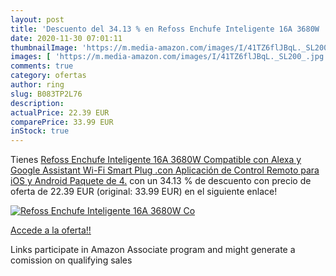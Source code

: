 ```yaml
---
layout: post
title: 'Descuento del 34.13 % en Refoss Enchufe Inteligente 16A 3680W  Co'
date: 2020-11-30 07:01:11
thumbnailImage: 'https://m.media-amazon.com/images/I/41TZ6flJBqL._SL200_.jpg'
images: [ 'https://m.media-amazon.com/images/I/41TZ6flJBqL._SL200_.jpg' ]
comments: true
category: ofertas
author: ring
slug: B083TP2L76
description:
actualPrice: 22.39 EUR
comparePrice: 33.99 EUR
inStock: true
---
```


Tienes [Refoss Enchufe Inteligente 16A 3680W  Compatible con Alexa y Google Assistant  Wi-Fi Smart Plug .con Aplicación de Control Remoto para iOS y Android  Paquete de 4.](https://www.amazon.es/dp/B083TP2L76/?tag=tolees-21) con un 34.13 % de descuento con precio de oferta de 22.39 EUR (original: 33.99 EUR) en el siguiente enlace!

[![Refoss Enchufe Inteligente 16A 3680W  Co](https://m.media-amazon.com/images/I/41TZ6flJBqL._SL200_.jpg)](https://www.amazon.es/dp/B083TP2L76/?tag=tolees-21)

[Accede a la oferta!!](https://www.amazon.es/dp/B083TP2L76/?tag=tolees-21)

Links participate in Amazon Associate program and might generate a comission on qualifying sales


